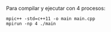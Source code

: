 Para compilar y ejecutar con 4 procesos:

```
mpic++ -std=c++11 -o main main.cpp
mpirun -np 4 ./main
```
